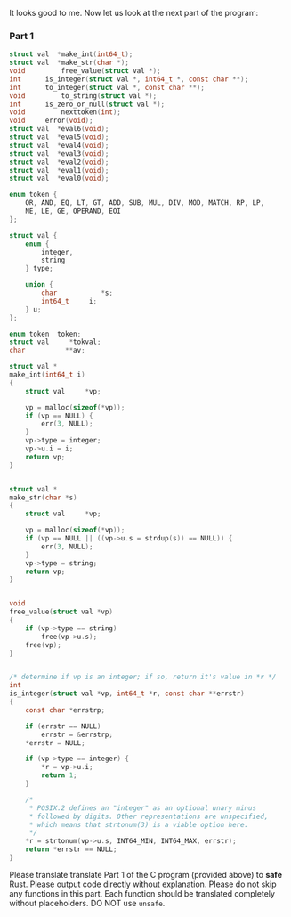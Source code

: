 
It looks good to me. Now let us look at the next part of the program:

### Part 1

```c
struct val	*make_int(int64_t);
struct val	*make_str(char *);
void		 free_value(struct val *);
int		 is_integer(struct val *, int64_t *, const char **);
int		 to_integer(struct val *, const char **);
void		 to_string(struct val *);
int		 is_zero_or_null(struct val *);
void		 nexttoken(int);
void	 error(void);
struct val	*eval6(void);
struct val	*eval5(void);
struct val	*eval4(void);
struct val	*eval3(void);
struct val	*eval2(void);
struct val	*eval1(void);
struct val	*eval0(void);

enum token {
	OR, AND, EQ, LT, GT, ADD, SUB, MUL, DIV, MOD, MATCH, RP, LP,
	NE, LE, GE, OPERAND, EOI
};

struct val {
	enum {
		integer,
		string
	} type;

	union {
		char	       *s;
		int64_t		i;
	} u;
};

enum token	token;
struct val     *tokval;
char	      **av;

struct val *
make_int(int64_t i)
{
	struct val     *vp;

	vp = malloc(sizeof(*vp));
	if (vp == NULL) {
		err(3, NULL);
	}
	vp->type = integer;
	vp->u.i = i;
	return vp;
}


struct val *
make_str(char *s)
{
	struct val     *vp;

	vp = malloc(sizeof(*vp));
	if (vp == NULL || ((vp->u.s = strdup(s)) == NULL)) {
		err(3, NULL);
	}
	vp->type = string;
	return vp;
}


void
free_value(struct val *vp)
{
	if (vp->type == string)
		free(vp->u.s);
	free(vp);
}


/* determine if vp is an integer; if so, return it's value in *r */
int
is_integer(struct val *vp, int64_t *r, const char **errstr)
{
	const char *errstrp;

	if (errstr == NULL)
		errstr = &errstrp;
	*errstr = NULL;

	if (vp->type == integer) {
		*r = vp->u.i;
		return 1;
	}

	/*
	 * POSIX.2 defines an "integer" as an optional unary minus
	 * followed by digits. Other representations are unspecified,
	 * which means that strtonum(3) is a viable option here.
	 */
	*r = strtonum(vp->u.s, INT64_MIN, INT64_MAX, errstr);
	return *errstr == NULL;
}
```

Please translate translate Part 1 of the C program (provided above) to **safe** Rust. Please output code directly without explanation. Please do not skip any functions in this part. Each function should be translated completely without placeholders. DO NOT use `unsafe`.
